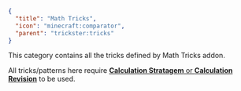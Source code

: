 ```json
{
  "title": "Math Tricks",
  "icon": "minecraft:comparator",
  "parent": "trickster:tricks"
}
```

This category contains all the tricks defined by Math Tricks addon.


All tricks/patterns here require 
[**Calculation Stratagem** or **Calculation Revision**](^trickster-math-tricks:math-tricks) 
to be used.
